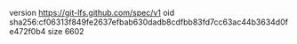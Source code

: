 version https://git-lfs.github.com/spec/v1
oid sha256:cf06313f849fe2637efbab630dadb8cdfbb83fd7cc63ac44b3634d0fe472f0b4
size 6602

